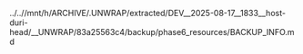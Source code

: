 ../..//mnt/h/ARCHIVE/.UNWRAP/extracted/DEV__2025-08-17__1833__host-duri-head/__UNWRAP/83a25563c4/backup/phase6_resources/BACKUP_INFO.md